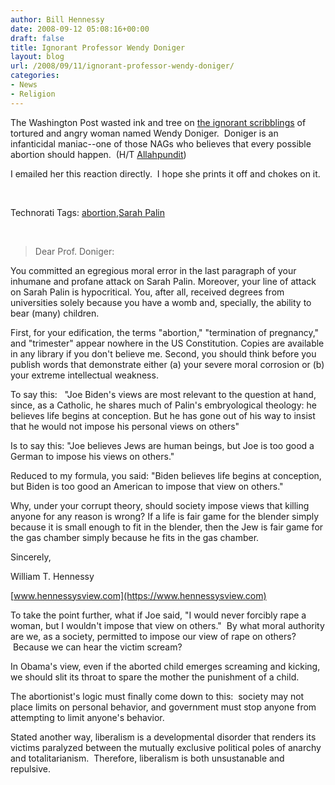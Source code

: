 ```yaml
---
author: Bill Hennessy
date: 2008-09-12 05:08:16+00:00
draft: false
title: Ignorant Professor Wendy Doniger
layout: blog
url: /2008/09/11/ignorant-professor-wendy-doniger/
categories:
- News
- Religion
---
```


The Washington Post wasted ink and tree on [the ignorant scribblings](https://newsweek.washingtonpost.com/onfaith/wendy_doniger/2008/09/all_beliefs_welcome_unless_the.html) of tortured and angry woman named Wendy Doniger.  Doniger is an infanticidal maniac--one of those NAGs who believes that every possible abortion should happen.  (H/T [Allahpundit](https://hotair.com/archives/2008/09/11/quote-of-the-day-358/))

I emailed her this reaction directly.  I hope she prints it off and chokes on it.

 


Technorati Tags: [abortion](https://technorati.com/tags/abortion),[Sarah Palin](https://technorati.com/tags/Sarah%20Palin)


 


> Dear Prof. Doniger:

You committed an egregious moral error in the last paragraph of your inhumane and profane attack on Sarah Palin. Moreover, your line of attack on Sarah Palin is hypocritical. You, after all, received degrees from universities solely because you have a womb and, specially, the ability to bear (many) children. 

First, for your edification, the terms "abortion," "termination of pregnancy," and "trimester" appear nowhere in the US Constitution. Copies are available in any library if you don't believe me. Second, you should think before you publish words that demonstrate either (a) your severe moral corrosion or (b) your extreme intellectual weakness.

To say this:   "Joe Biden's views are most relevant to the question at hand, since, as a Catholic, he shares much of Palin's embryological theology: he believes life begins at conception. But he has gone out of his way to insist that he would not impose his personal views on others"

Is to say this: "Joe believes Jews are human beings, but Joe is too good a German to impose his views on others."

Reduced to my formula, you said: "Biden believes life begins at conception, but Biden is too good an American to impose that view on others."

Why, under your corrupt theory, should society impose views that killing anyone for any reason is wrong? If a life is fair game for the blender simply because it is small enough to fit in the blender, then the Jew is fair game for the gas chamber simply because he fits in the gas chamber.

Sincerely,

William T. Hennessy

[www.hennessysview.com](https://www.hennessysview.com)


To take the point further, what if Joe said, "I would never forcibly rape a woman, but I wouldn't impose that view on others."  By what moral authority are we, as a society, permitted to impose our view of rape on others?  Because we can hear the victim scream?  

In Obama's view, even if the aborted child emerges screaming and kicking, we should slit its throat to spare the mother the punishment of a child.  

The abortionist's logic must finally come down to this:  society may not place limits on personal behavior, and government must stop anyone from attempting to limit anyone's behavior. 

Stated another way, liberalism is a developmental disorder that renders its victims paralyzed between the mutually exclusive political poles of anarchy and totalitarianism.  Therefore, liberalism is both unsustanable and repulsive.

